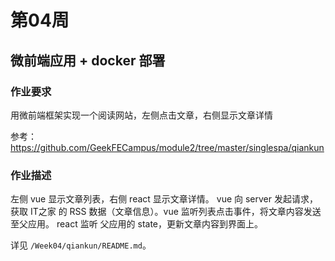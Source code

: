 # 第04周

## 微前端应用 + docker 部署

### 作业要求

用微前端框架实现一个阅读网站，左侧点击文章，右侧显示文章详情

参考： https://github.com/GeekFECampus/module2/tree/master/singlespa/qiankun

### 作业描述

左侧 vue 显示文章列表，右侧 react 显示文章详情。
vue 向 server 发起请求，获取 IT之家 的 RSS 数据（文章信息）。vue 监听列表点击事件，将文章内容发送至父应用。
react 监听 父应用的 state，更新文章内容到界面上。

详见 `/Week04/qiankun/README.md`。 